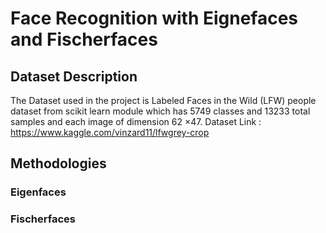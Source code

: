 # Face Recognition with Eignefaces and Fischerfaces

## Dataset Description
The Dataset used in the project is Labeled Faces in the Wild (LFW) people dataset from scikit learn module which has 5749 classes and 13233 total samples and each image of dimension 62 ×47.
Dataset Link : https://www.kaggle.com/vinzard11/lfwgrey-crop

## Methodologies
### Eigenfaces

### Fischerfaces
